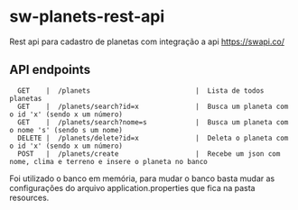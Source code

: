 # sw-planets-rest-api
Rest api para cadastro de planetas com integração a api https://swapi.co/


## API endpoints
           
      GET    |  /planets                          |  Lista de todos planetas                                        
      GET    |  /planets/search?id=x              |  Busca um planeta com o id 'x' (sendo x um número)            
      GET    |  /planets/search?nome=s            |  Busca um planeta com o nome 's' (sendo s um nome)
      DELETE |  /planets/delete?id=x              |  Deleta o planeta com o id 'x' (sendo x um número)                         
      POST   |  /planets/create                   |  Recebe um json com nome, clima e terreno e insere o planeta no banco
      
      



Foi utilizado o banco em memória, para mudar o banco basta mudar as configurações do arquivo application.properties que fica na pasta resources.
